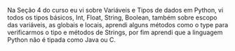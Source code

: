 Na Seção 4 do curso eu vi sobre Variáveis e Tipos de dados em Python, vi todos os tipos básicos, Int, Float, String, Boolean, também sobre escopo das variáveis, as globais
e locais, aprendi alguns métodos como o type para verificarmos o tipo e métodos de Strings, por fim aprendi que a linguagem Python não é tipada como Java ou C.
